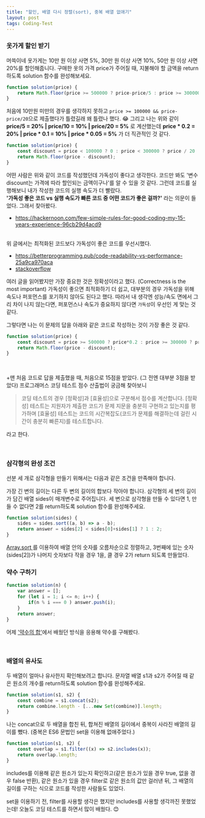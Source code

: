 ```yaml
---
title: "할인, 배열 다시 정렬(sort), 중복 배열 없애기"
layout: post
tags: Coding-Test
---
```


### 옷가게 할인 받기
머쓱이네 옷가게는 10만 원 이상 사면 5%, 30만 원 이상 사면 10%, 50만 원 이상 사면 20%를 할인해줍니다.
구매한 옷의 가격 price가 주어질 때, 지불해야 할 금액을 return 하도록 solution 함수를 완성해보세요.

```jsx
function solution(price) {
    return Math.floor(price >= 500000 ? price-price/5 : price >= 300000 ? price-price/10 : price >= 100000 ? price-price/20 : price);
}
```








처음에 10만원 미만의 경우를 생각하지 못하고 `price >= 100000 && price-price/20`으로 제출했다가 틀렸길래 왜 틀렸나 했다. 😂
그리고 나는 위와 같이 **price/5 = 20% | price/10 = 10% | price/20 = 5%** 로 계산했는데 
**price * 0.2 = 20% | price * 0.1 = 10% | price * 0.05 = 5%** 가 더 직관적인 것 같다.

```jsx
function solution(price) {
    const discount = price < 100000 ? 0 : price < 300000 ? price / 20 : price < 500000 ? price / 10 : price / 5;
    return Math.floor(price - discount);
}
```
어떤 사람은 위와 같이 코드를 작성했던데 가독성이 좋다고 생각한다. 코드만 봐도 '변수 discount는 가격에 따라 할인되는 금액이구나'를 알 수 있을 것 같다.
그런데 코드를 실행해보니 내가 작성한 코드의 실행 속도가 더 빨랐다.<br>
**'가독성 좋은 코드 vs 실행 속도가 빠른 코드 중 어떤 코드가 좋은 걸까?'** 라는 의문이 들었다. 그래서 찾아봤다.
- <a href="https://hackernoon.com/few-simple-rules-for-good-coding-my-15-years-experience-96cb29d4acd9">
  https://hackernoon.com/few-simple-rules-for-good-coding-my-15-years-experience-96cb29d4acd9
  </a>
<br>위 글에서는 최적화된 코드보다 가독성이 좋은 코드를 우선시했다. 
- <a href="https://betterprogramming.pub/code-readability-vs-performance-25a9ca970aca">
  https://betterprogramming.pub/code-readability-vs-performance-25a9ca970aca
  </a>
- <a href="https://stackoverflow.com/questions/183201/should-a-developer-aim-for-readability-or-performance-first">
  stackoverflow
  </a><br>
여러 글을 읽어봤지만 가장 중요한 것은 정확성이라고 했다. (Correctness is the most important)
가독성이 좋으면 최적화하기 더 쉽고, 대부분의 경우 가독성을 위해 속도나 퍼포먼스를 포기하지 않아도 된다고 했다.
따라서 내 생각엔 성능/속도 면에서 그리 차이 나지 않는다면, 퍼포먼스나 속도가 중요하지 않다면 `가독성`이 우선인 게 맞는 것 같다.

그렇다면 나는 이 문제의 답을 아래와 같은 코드로 작성하는 것이 가장 좋은 것 같다.

```jsx
function solution(price) { 
    const discount = price >= 500000 ? price*0.2 : price >= 300000 ? price*0.1 : price >= 100000 ? price*0.2 : 0);
    return Math.floor(price - discount);
}
```

<br>

+맨 처음 코드로 답을 제출했을 때, 처음으로 15점을 받았다. (그 전엔 대부분 3점을 받았다) 프로그래머스 코딩 테스트 점수 산출법이 궁금해 찾아보니
>코딩 테스트의 경우 [정확성]과 [효율성]으로 구분해서 점수를 계산합니다.
[정확성] 테스트는 지원자가 제출한 코드가 문제 지문을 충분히 구현하고 있는지를 평가하며
[효율성] 테스트는 코드의 시간복잡도(코드가 문제를 해결하는데 걸린 시간이 충분히 빠른지)를 테스트합니다.

라고 한다.

<br>

### 삼각형의 완성 조건
선분 세 개로 삼각형을 만들기 위해서는 다음과 같은 조건을 만족해야 합니다.

가장 긴 변의 길이는 다른 두 변의 길이의 합보다 작아야 합니다.
삼각형의 세 변의 길이가 담긴 배열 sides이 매개변수로 주어집니다. 세 변으로 삼각형을 만들 수 있다면 1, 만들 수 없다면 2를 return하도록 solution 함수를 완성해주세요.

```jsx
function solution(sides) {
    sides = sides.sort((a, b) => a - b);
    return answer = sides[2] < sides[0]+sides[1] ? 1 : 2;
}
```
<a href="https://developer.mozilla.org/en-US/docs/Web/JavaScript/Reference/Global_Objects/Array/sort">
  Array.sort
</a>
를 이용하여 배열 안의 숫자를 오름차순으로 정렬하고, 3번째에 있는 숫자(sides[2])가 나머지 숫자보다 작을 경우 1을, 클 경우 2가 return 되도록 만들었다.

<br>

### 약수 구하기

```jsx
function solution(n) {
    var answer = [];
    for (let i = 1; i <= n; i++) {
        if(n % i === 0 ) answer.push(i);
    }
    return answer;
}
```
어제 <a href="https://feb-dain.github.io/ternary-operator-and-ascending-order-and-sum-of-divisors-etc/">'약수의 합'</a>에서 배웠던 방식을 응용해 약수를 구해봤다.

<br>

### 배열의 유사도
두 배열이 얼마나 유사한지 확인해보려고 합니다. 문자열 배열 s1과 s2가 주어질 때 같은 원소의 개수를 return하도록 solution 함수를 완성해주세요.

```jsx
function solution(s1, s2) {
    const combine = s1.concat(s2);          
    return combine.length - [...new Set(combine)].length;
}
```
나는 concat으로 두 배열을 합친 뒤, 합쳐진 배열의 길이에서 중복이 사라진 배열의 길이를 뺐다. (중복은 ES6 문법인 set을 이용해 없애주었다.)<br>

```jsx
function solution(s1, s2) {
    const overlap = s1.filter((x) => s2.includes(x));
    return overlap.length;
}
```
includes를 이용해 같은 원소가 있는지 확인하고(같은 원소가 있을 경우 true, 없을 경우 false 반환),
같은 원소가 있을 경우 filter로 같은 원소의 값만 걸러낸 뒤, 그 배열의 길이를 구하는 식으로 코드를 작성한 사람들도 있었다.
<br>

set을 이용하기 전, filter를 사용할 생각은 했지만 includes를 사용할 생각까진 못했었는데!
오늘도 코딩 테스트를 하면서 많이 배웠다. 😊
<br>
<br>

